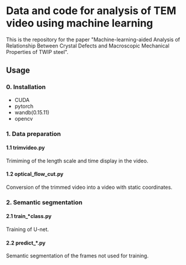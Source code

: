 # Data and code for analysis of TEM video using machine learning
This is the repository for the paper "Machine-learning-aided Analysis of Relationship Between Crystal Defects and Macroscopic Mechanical Properties of TWIP steel".
## Usage
### 0. Installation
- CUDA
- pytorch
- wandb(0.15.11)
- opencv
### 1. Data preparation
#### 1.1  trimvideo.py
Trimiming of the length scale and time display in the video.
#### 1.2 optical_flow_cut.py
Conversion of the trimmed video into a video with static coordinates.
### 2. Semantic segmentation
#### 2.1 train_*class.py
Training of U-net.
#### 2.2 predict_*.py
Semantic segmentation of the frames not used for training.
